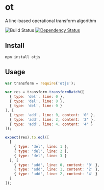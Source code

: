 # ot
A line-based operational transform algorithm

![Build Status](https://travis-ci.org/otjs/ot.svg?branch=master)
[![Dependency Status](https://david-dm.org/otjs/ot.svg)](https://david-dm.org/otjs/ot)

Install
-------

```shell
npm install otjs
```

Usage
-----

```javascript
var transform = require('otjs');

var res = transform.transformBatch([
  { type: 'del', line: 0 },
  { type: 'del', line: 0 },
  { type: 'del', line: 0 }
], [
  { type: 'add', line: 0, content: '0' },
  { type: 'add', line: 2, content: '2' },
  { type: 'add', line: 4, content: '4' }
]);

expect(res).to.eql([
  [
    { type: 'del', line: 1 },
    { type: 'del', line: 2 },
    { type: 'del', line: 3 }
  ], [
    { type: 'add', line: 0, content: '0' },
    { type: 'add', line: 1, content: '2' },
    { type: 'add', line: 2, content: '4' }
  ]
]);
```

